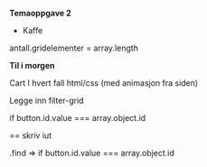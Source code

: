 **Temaoppgave 2**

* Kaffe

antall.gridelementer = array.length

**Til i morgen**

Cart
I hvert fall html/css (med animasjon fra siden)

Legge inn filter-grid

if button.id.value === array.object.id

== skriv iut

.find => if button.id.value === array.object.id